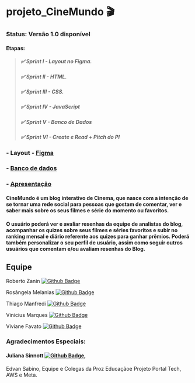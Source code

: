 # projeto_CineMundo 🎬

### Status: Versão 1.0 disponível

#### Etapas:

> ##### ✅ Sprint I - Layout no Figma.
> ##### ✅ Sprint II - HTML.
> ##### ✅ Sprint III - CSS.
> ##### ✅ Sprint IV - JavaScript
> ##### ✅ Sprint V - Banco de Dados
> ##### ✅ Sprint VI - Create e Read + Pitch do PI

### - Layout - [Figma](https://www.figma.com/file/QgnqLKvcRyXeTjYcKInZlI/Untitled?node-id=0%3A1&t=NQvrrG8jcw8Tdw9Z-1)
### - [Banco de dados](https://github.com/cinemundo/cinemundo/tree/dev/BD%20PerfilUser)
### - [Apresentação](https://www.canva.com/design/DAFaeAAKhAw/YzpRZe5z7wEJt1k-zc03EA/view?utm_content=DAFaeAAKhAw&utm_campaign=designshare&utm_medium=link2&utm_source=sharebutton)

#### CineMundo é um blog interativo de Cinema, que nasce com a intenção de se tornar uma rede social para pessoas que gostam de comentar, ver e saber mais sobre os seus filmes e série do momento ou favoritos.

#### O usuário poderá ver e avaliar resenhas da equipe de analistas do blog, acompanhar os quizes sobre seus filmes e séries favoritos e subir no ranking mensal e diário referente aos quizes para ganhar prêmios. Poderá também personalizar o seu perfil de usuário, assim como seguir outros usuários que comentam e/ou avaliam resenhas do Blog.

## Equipe
Roberto Zanin [![Github Badge](https://img.shields.io/badge/-Github-000?style=flat-square&logo=Github&logoColor=white&link=https://github.com/raszanin)](https://github.com/raszanin)

Rosângela Melanias [![Github Badge](https://img.shields.io/badge/-Github-000?style=flat-square&logo=Github&logoColor=white&link=https://github.com/RoMelanias)](https://github.com/RoMelanias)

Thiago Manfredi [![Github Badge](https://img.shields.io/badge/-Github-000?style=flat-square&logo=Github&logoColor=white&link=https://github.com/thiagoManfredi)](https://github.com/thiagoManfredi)

Vinícius Marques [![Github Badge](https://img.shields.io/badge/-Github-000?style=flat-square&logo=Github&logoColor=white&link=https://github.com/ViniciusSumy)](https://github.com/ViniciusSumy)

Viviane Favato  [![Github Badge](https://img.shields.io/badge/-Github-000?style=flat-square&logo=Github&logoColor=white&link=https://github.com/Vibarbara)](https://github.com/Vibarbara)


### Agradecimentos Especiais:
#### Juliana Sinnott [![Github Badge](https://img.shields.io/badge/-Github-000?style=flat-square&logo=Github&logoColor=white&link=https://github.com/julianasinnott)](https://github.com/julianasinnott),
Edvan Sabino, Equipe e Colegas da Proz Educaçãoe Projeto Portal Tech, AWS e Meta.
